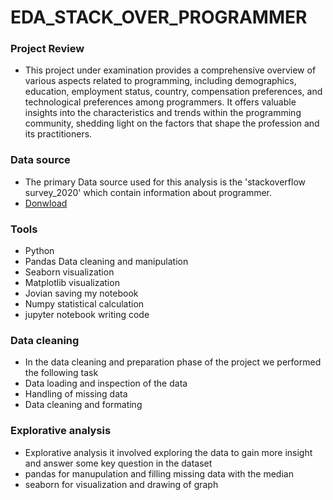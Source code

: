 # EDA_STACK_OVER_PROGRAMMER



### Project Review 
- This project  under examination provides a comprehensive overview of various aspects related to programming, including demographics, education, employment status, country, compensation preferences, and technological preferences among programmers. It offers valuable insights into the characteristics and trends within the programming community, shedding light on the factors that shape the profession and its practitioners.

### Data source
- The primary Data source used for this analysis is the 'stackoverflow survey_2020'  which contain information about programmer.
- [Donwload]( https://stackoverflow-developer-survey-2020/README.txt)


### Tools
- Python
- Pandas Data cleaning and manipulation
- Seaborn visualization
- Matplotlib visualization
- Jovian saving my notebook
- Numpy statistical calculation
- jupyter notebook writing code
### Data cleaning
- In the data cleaning and preparation phase of the project we performed the following task
- Data loading and inspection of the data
- Handling of missing data
- Data cleaning and formating
### Explorative analysis
- Explorative analysis it involved exploring the data to gain more insight and answer some key question in the dataset
- pandas for manupulation and filling missing data with the median
- seaborn for visualization and drawing of graph
